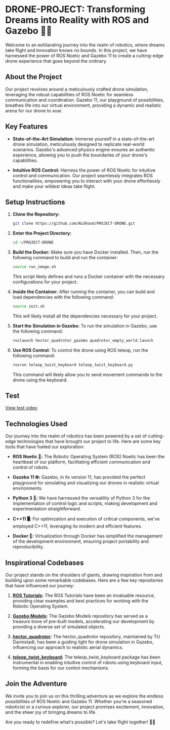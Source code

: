 # DRONE-PROJECT: Transforming Dreams into Reality with ROS and Gazebo 🚀✨

Welcome to an exhilarating journey into the realm of robotics, where dreams take flight and innovation knows no bounds. In this project, we have harnessed the power of ROS Noetic and Gazebo 11 to create a cutting-edge drone experience that goes beyond the ordinary.

## About the Project

Our project revolves around a meticulously crafted drone simulation, leveraging the robust capabilities of ROS Noetic for seamless communication and coordination. Gazebo 11, our playground of possibilities, breathes life into our virtual environment, providing a dynamic and realistic arena for our drone to soar.

## Key Features
- **State-of-the-Art Simulation:** Immerse yourself in a state-of-the-art drone simulation, meticulously designed to replicate real-world scenarios. Gazebo's advanced physics engine ensures an authentic experience, allowing you to push the boundaries of your drone's capabilities.

- **Intuitive ROS Control:** Harness the power of ROS Noetic for intuitive control and communication. Our project seamlessly integrates ROS functionalities, empowering you to interact with your drone effortlessly and make your wildest ideas take flight.

## Setup Instructions

1. **Clone the Repository:**
   ```sh
   git clone https://github.com/Nidhood/PROJECT-DRONE.git
   ```

2. **Enter the Project Directory:**
   ```sh
   cd ~/PROJECT-DRONE
   ```

3. **Build the Docker:**
   Make sure you have Docker installed. Then, run the following command to build and run the container:
   ```sh
   source run_image.sh
   ```

   This script likely defines and runs a Docker container with the necessary configurations for your project.

4. **Inside the Container:**
   After running the container, you can build and load dependencies with the following command:
   ```sh
   source init.sh
   ```

   This will likely install all the dependencies necessary for your project.

5. **Start the Simulation in Gazebo:**
   To run the simulation in Gazebo, use the following command:
   ```sh
   roslaunch hector_quadrotor_gazebo quadrotor_empty_world.launch
   ```

6. **Use ROS Control:**
   To control the drone using ROS teleop, run the following command:
   ```sh
   rosrun teleop_twist_keyboard teleop_twist_keyboard.py
   ```

   This command will likely allow you to send movement commands to the drone using the keyboard.

## Test

[View test video](https://github.com/Nidhood/PROJECT-DRONE/blob/main/tests_videos/drone_test_%23003.mp4)

## Technologies Used

Our journey into the realm of robotics has been powered by a set of cutting-edge technologies that have brought our project to life. Here are some key tools that have fueled our exploration:

- **ROS Noetic 🤖:**
  The Robotic Operating System (ROS) Noetic has been the heartbeat of our platform, facilitating efficient communication and control of robots.

- **Gazebo 11 🌐:**
  Gazebo, in its version 11, has provided the perfect playground for simulating and visualizing our drones in realistic virtual environments.

- **Python 3 🐍:**
  We have harnessed the versatility of Python 3 for the implementation of control logic and scripts, making development and experimentation straightforward.

- **C++11 🖥️:**
  For optimization and execution of critical components, we've employed C++11, leveraging its modern and efficient features.

- **Docker 🐳:**
  Virtualization through Docker has simplified the management of the development environment, ensuring project portability and reproducibility.
  
## Inspirational Codebases

Our project stands on the shoulders of giants, drawing inspiration from and building upon some remarkable codebases. Here are a few key repositories that have influenced our journey:

1. **[ROS Tutorials](https://github.com/ros/ros_tutorials):**
   The ROS Tutorials have been an invaluable resource, providing clear examples and best practices for working with the Robotic Operating System.

2. **[Gazebo Models](https://github.com/osrf/gazebo_models):**
   The Gazebo Models repository has served as a treasure trove of pre-built models, accelerating our development by providing a diverse set of simulated objects.

3. **[hector_quadrotor](https://github.com/tu-darmstadt-ros-pkg/hector_quadrotor):**
   The hector_quadrotor repository, maintained by TU Darmstadt, has been a guiding light for drone simulation in Gazebo, influencing our approach to realistic aerial dynamics.

4. **[teleop_twist_keyboard](https://github.com/ros-teleop/teleop_twist_keyboard):**
   The teleop_twist_keyboard package has been instrumental in enabling intuitive control of robots using keyboard input, forming the basis for our control mechanisms.
   
## Join the Adventure

We invite you to join us on this thrilling adventure as we explore the endless possibilities of ROS Noetic and Gazebo 11. Whether you're a seasoned roboticist or a curious explorer, our project promises excitement, innovation, and the sheer joy of bringing dreams to life.

Are you ready to redefine what's possible? Let's take flight together! 🚀🎉
